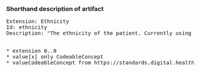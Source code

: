 ### Shorthand description of artifact

<pre>
Extension: Ethnicity
Id: ethnicity
Description: "The ethnicity of the patient. Currently using level 4 codes."


* extension 0..0
* value[x] only CodeableConcept
* valueCodeableConcept from https://standards.digital.health.nz/ValueSet/ethnic-group-level-4 (preferred)
</pre>